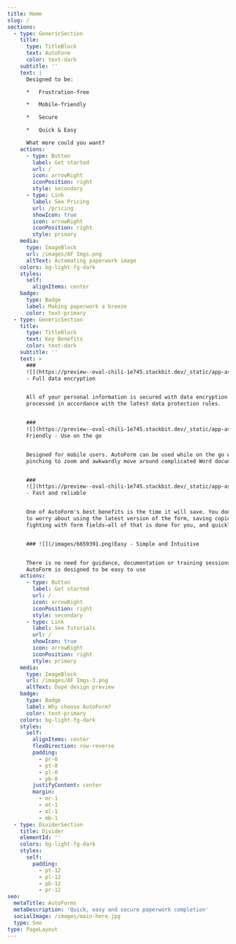 ```yaml
---
title: Home
slug: /
sections:
  - type: GenericSection
    title:
      type: TitleBlock
      text: AutoForm
      color: text-dark
    subtitle: ''
    text: |
      Designed to be:

      *   Frustration-free

      *   Mobile-friendly

      *   Secure

      *   Quick & Easy

      What more could you want?
    actions:
      - type: Button
        label: Get started
        url: /
        icon: arrowRight
        iconPosition: right
        style: secondary
      - type: Link
        label: See Pricing
        url: /pricing
        showIcon: true
        icon: arrowRight
        iconPosition: right
        style: primary
    media:
      type: ImageBlock
      url: /images/AF Imgs.png
      altText: Automating paperwork image
    colors: bg-light-fg-dark
    styles:
      self:
        alignItems: center
    badge:
      type: Badge
      label: Making paperwork a breeze
      color: text-primary
  - type: GenericSection
    title:
      type: TitleBlock
      text: Key Benefits
      color: text-dark
    subtitle: ''
    text: >
      ###
      ![](https://preview--oval-chili-1e745.stackbit.dev/_static/app-assets/public/images/614571.png)Secure
      - Full data encryption


      All of your personal information is secured with data encryption and
      processed in accordance with the latest data protection rules.


      ###
      ![](https://preview--oval-chili-1e745.stackbit.dev/_static/app-assets/public/images/1911.png)Mobile
      Friendly - Use on the go 


      Designed for mobile users. AutoForm can be used while on the go without
      pinching to zoom and awkwardly move around complicated Word documents.


      ###
      ![](https://preview--oval-chili-1e745.stackbit.dev/_static/app-assets/public/images/35821.png)Quick
      - Fast and reliable 


      One of AutoForm's best benefits is the time it will save. You don't need
      to worry about using the latest version of the form, saving copies, or
      fighting with form fields—all of that is done for you, and quickly, too!


      ### ![](/images/6659391.png)Easy - Simple and Intuitive 


      There is no need for guidance, documentation or training sessions.
      AutoForm is designed to be easy to use
    actions:
      - type: Button
        label: Get started
        url: /
        icon: arrowRight
        iconPosition: right
        style: secondary
      - type: Link
        label: See Tutorials
        url: /
        showIcon: true
        icon: arrowRight
        iconPosition: right
        style: primary
    media:
      type: ImageBlock
      url: /images/AF Imgs-3.png
      altText: Dope design preview
    badge:
      type: Badge
      label: Why choose AutoForm?
      color: text-primary
    colors: bg-light-fg-dark
    styles:
      self:
        alignItems: center
        flexDirection: row-reverse
        padding:
          - pr-0
          - pt-0
          - pl-0
          - pb-0
        justifyContent: center
        margin:
          - mr-1
          - mt-1
          - ml-1
          - mb-1
  - type: DividerSection
    title: Divider
    elementId: ''
    colors: bg-light-fg-dark
    styles:
      self:
        padding:
          - pt-12
          - pl-12
          - pb-12
          - pr-12
seo:
  metaTitle: AutoForms
  metaDescription: 'Quick, easy and secure paperwork completion'
  socialImage: /images/main-hero.jpg
  type: Seo
type: PageLayout
---
```

